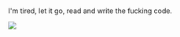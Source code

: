 ### 
I'm tired, let it go, read and write the fucking code.

![](https://github.com/lesismal/lesismal/blob/main/dance%20king%20of%20hualin.gif)

<!--
**lesismal/lesismal** is a ✨ _special_ ✨ repository because its `README.md` (this file) appears on your GitHub profile.

Here are some ideas to get you started:

- 🔭 I’m currently working on ...
- 🌱 I’m currently learning ...
- 👯 I’m looking to collaborate on ...
- 🤔 I’m looking for help with ...
- 💬 Ask me about ...
- 📫 How to reach me: ...
- 😄 Pronouns: ...
- ⚡ Fun fact: ...
-->
